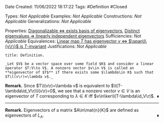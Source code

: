 <br />
<br />

Date Created: 11/06/2022 18:17:22
Tags: #Definition #Closed

Types: _Not Applicable_
Examples: _Not Applicable_
Constructions: _Not Applicable_
Generalizations: _Not Applicable_

Properties: [Diagonalizable $\Leftrightarrow$ exists basis of eigenvectors](Diagonalizable%20iff%20exists%20basis%20of%20eigenvectors.md), [Distinct eigenvalues $\Rightarrow$ linearly independent eigenvectors](Distinct%20eigenvalues%20implies%20linearly%20independent%20eigenvectors.md)
Sufficiencies: _Not Applicable_
Equivalences: [Linear map $T$ has eigenvector $v$ $\Leftrightarrow$ $\span\l\{v\r\}$ is $T$-invariant](Eigenvector%20iff%20span%20is%20invariant%20under%20linear%20map.md)
Justifications: _Not Applicable_

``` ad-Definition
title: Definition.

_Let $V$ be a vector space over some field $K$ and consider a linear operator $T:V\to V$. A nonzero vector $v\in V$ is called an **eigenvector of $T$** if there exists some $\lambda\in K$ such that $T\l(v\r)=\lambda v$._

```

**Remark.** Since $T\l(v\r)=\lambda v$ is equivalent to $\l(T-\lambda\id_V\r)\l(v\r)=0$, we see that a nonzero vector $v\in V$ is an eigenvector of $T$ corresponding to $\lambda\in K$ iff $v\in\ker\l(T-\lambda\id_V\r)$.<span style="float:right;">$\blacklozenge$</span>

---

**Remark.** Eigenvectors of a matrix $A\in\mat{n}{K}$ are defined as eigenvectors of $L_A$.<span style="float:right;">$\blacklozenge$</span>
